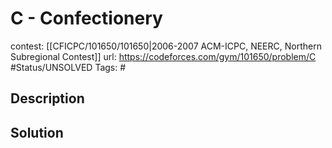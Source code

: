 # C - Confectionery

contest: [[CFICPC/101650/101650|2006-2007 ACM-ICPC, NEERC, Northern Subregional Contest]]
url: https://codeforces.com/gym/101650/problem/C
#Status/UNSOLVED
Tags: #

## Description

## Solution


